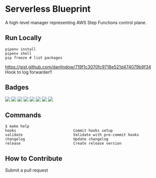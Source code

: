 # Serverless Blueprint

A high-level manager representing AWS Step Functions control plane.

## Run Locally
```
pipenv install
pipenv shell
pip freeze # list packages
```

https://gist.github.com/danlindow/719f1c3070fc9718e521d474079b9f34
Hook to log forwarder!!

## Badges

[![](https://img.shields.io/github/license/ik-serverless/aws-stepfunction-management)](https://github.com/aws-stepfunction-management)
![](https://img.shields.io/github/v/tag/ik-serverless/aws-stepfunction-management)
![](https://github.com/ik-serverless/aws-stepfunction-management/workflows/package/badge.svg)
[![](https://img.shields.io/github/repo-size/ik-serverless/aws-stepfunction-management)](https://github.com/aws-stepfunction-management)
[![](https://img.shields.io/github/languages/ik-serverless/aws-stepfunction-management)](https://github.com/aws-stepfunction-management)
![](https://img.shields.io/github/languages/top/ik-serverless/aws-stepfunction-management?color=green&logo=python&logoColor=blue)
![](https://img.shields.io/github/commit-activity/m/ik-serverless/aws-stepfunction-management)
![](https://img.shields.io/github/last-commit/ik-serverless/aws-stepfunction-management)

## Commands

<!-- START makefile-doc -->
```
$ make help
hooks                          Commit hooks setup
validate                       Validate with pre-commit hooks
changelog                      Update changelog
release                        Create release version
```
<!-- END makefile-doc -->

## How to Contribute

Submit a pull request